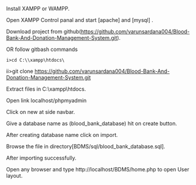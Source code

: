 Install XAMPP or WAMPP.

Open XAMPP Control panal and start [apache] and [mysql] .

Download project from github(https://github.com/varunsardana004/Blood-Bank-And-Donation-Management-System.git).

OR follow gitbash commands

    i>cd C:\\xampp\htdocs\
   ii>git clone https://github.com/varunsardana004/Blood-Bank-And-Donation-Management-System.git

Extract files in C:\xampp\htdocs.

Open link localhost/phpmyadmin

Click on new at side navbar.

Give a database name as (blood_bank_database) hit on create button.

After creating database name click on import.

Browse the file in directory[BDMS/sql/blood_bank_database.sql].

After importing successfully.

Open any browser and type http://localhost/BDMS/home.php to open User layout.
